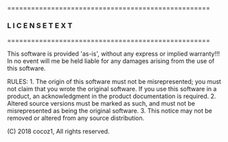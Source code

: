 ===================================================
 ### L I C E N S E   T E X T
===================================================

 This software is provided 'as-is', without any express or implied warranty!!!
 In no event will me be held liable for any damages arising from the use of this software.
 
 RULES:
		1. The origin of this software must not be misrepresented;
			you must not claim that you wrote the original software.
			If you use this software in a product, an acknowledgment
			in the product documentation is required.
		2. Altered source versions must be marked as such, and must not be misrepresented as being the original software. 
		3. This notice may not be removed or altered from any source distribution.
		
(C) 2018 cocoz1, All rights reserved.
